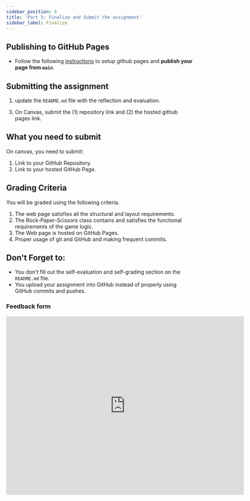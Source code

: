 ```yaml
---
sidebar_position: 6
title: 'Part 5: Finalize and Submit the assignment'
sidebar_label: Finalize
---
```


## Publishing to GitHub Pages
* Follow the following [instructions](https://help.github.com/en/enterprise/2.13/user/articles/configuring-a-publishing-source-for-github-pages#enabling-github-pages-to-publish-your-site-from-master-or-gh-pages) to setup github pages and **publish your page from `main`**.

## Submitting the assignment

1. update the `README.md` file with the reflection and evaluation.
<!-- 2. Individually as a team, make sure you fill out the team evaluation on [TeamEval](../../../General/team-eval). -->
3. On Canvas, submit the (1) repository link and (2) the hosted github pages link.

## What you need to submit
On canvas, you need to submit:
1. Link to your GitHub Repository.
2. Link to your hosted GitHub Page.


## Grading Criteria
You will be graded using the following criteria.
1. The web page satisfies all the structural and layout requirements.
2. The Rock-Paper-Scissors class contains and satisfies the functional requirements of the game logic.
3. The Web page is hosted on GitHub Pages.
4. Proper usage of git and GitHub and making frequent commits.

## Don't Forget to:
* You don't fill out the self-evaluation and self-grading section on the `README.md` file.
* You upload your assignment into GitHub instead of properly using GitHub commits and pushes.

### Feedback form
<iframe width="640" height= "480" src= "https://forms.office.com/Pages/ResponsePage.aspx?id=bC4i9cZf60iPA3PbGCA7Y33H7NKgRR5CkMtRYawNvXtUNjkyNjJDVktDT1QwTTRYVUpKVTZSVktVNS4u&embed=true" frameborder= "0" marginwidth= "0" marginheight= "0" style= {{border: `none`, maxWidth:`100%`, maxHeight:`100vh`}} allowfullscreen webkitallowfullscreen mozallowfullscreen msallowfullscreen> </iframe>
